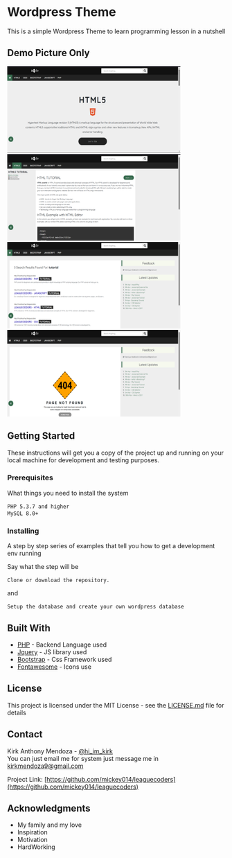 # Wordpress Theme

This is a simple Wordpress Theme to learn programming lesson in a nutshell

## Demo Picture Only
<img src="123.png" height="200" width="400">&nbsp;&nbsp;<img src="wer.png" height="200" width="400"><img src="resu.png" height="200" width="400">&nbsp;&nbsp;<img src="404.png" height="200" width="400">

## Getting Started

These instructions will get you a copy of the project up and running on your local machine for development and testing purposes.

### Prerequisites

What things you need to install the system

```
PHP 5.3.7 and higher
MySQL 8.0+
```

### Installing

A step by step series of examples that tell you how to get a development env running

Say what the step will be
```
Clone or download the repository.
```
and
```
Setup the database and create your own wordpress database
```

## Built With

* [PHP](https://codeigniter.com/) - Backend Language used
* [Jquery](https://jquery.com/) - JS library used
* [Bootstrap](https://Bootstrap.com/) - Css Framework used
* [Fontawesome](https://fontawesome.com/) - Icons use

## License

This project is licensed under the MIT License - see the [LICENSE.md](LICENSE.md) file for details

## Contact

Kirk Anthony Mendoza - [@hi_im_kirk](https://twitter.com/hi_im_kirk) <br>
You can just email me for system just message me in kirkmendoza9@gmail.com

Project Link: [https://github.com/mickey014/leaguecoders](https://github.com/mickey014/leaguecoders)


## Acknowledgments

* My family and my love
* Inspiration
* Motivation
* HardWorking


